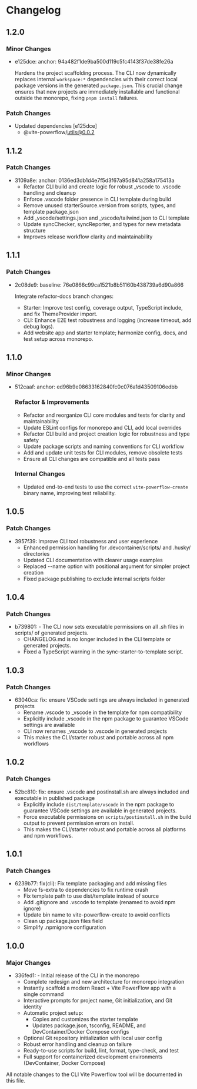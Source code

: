 # Changelog

## 1.2.0

### Minor Changes

- e125dce: anchor: 94a482f1de9ba500d119c5fc4143f37de38fe26a

  Hardens the project scaffolding process. The CLI now dynamically replaces internal `workspace:*` dependencies with their correct local package versions in the generated `package.json`. This crucial change ensures that new projects are immediately installable and functional outside the monorepo, fixing `pnpm install` failures.

### Patch Changes

- Updated dependencies [e125dce]
  - @vite-powerflow/utils@0.0.2

## 1.1.2

### Patch Changes

- 3109a8e: anchor: 0136ed3db1d4e7f5d3f67a95d841a258a175413a
  - Refactor CLI build and create logic for robust \_vscode to .vscode handling and cleanup
  - Enforce .vscode folder presence in CLI template during build
  - Remove unused starterSource.version from scripts, types, and template package.json
  - Add \_vscode/settings.json and \_vscode/tailwind.json to CLI template
  - Update syncChecker, syncReporter, and types for new metadata structure
  - Improves release workflow clarity and maintainability

## 1.1.1

### Patch Changes

- 2c08de9: baseline: 76e0866c99ca1521b8b51160b438739a6d90a866

  Integrate refactor-docs branch changes:
  - Starter: Improve test config, coverage output, TypeScript include, and fix ThemeProvider import.
  - CLI: Enhance E2E test robustness and logging (increase timeout, add debug logs).
  - Add website app and starter template; harmonize config, docs, and test setup across monorepo.

## 1.1.0

### Minor Changes

- 512caaf: anchor: ed96b9e08633162840fc0c076a1d43509106edbb

  ### Refactor & Improvements
  - Refactor and reorganize CLI core modules and tests for clarity and maintainability
  - Update ESLint configs for monorepo and CLI, add local overrides
  - Refactor CLI build and project creation logic for robustness and type safety
  - Update package scripts and naming conventions for CLI workflow
  - Add and update unit tests for CLI modules, remove obsolete tests
  - Ensure all CLI changes are compatible and all tests pass

  ### Internal Changes
  - Updated end-to-end tests to use the correct `vite-powerflow-create` binary name, improving test reliability.

## 1.0.5

### Patch Changes

- 3957f39: Improve CLI tool robustness and user experience
  - Enhanced permission handling for .devcontainer/scripts/ and .husky/ directories
  - Updated CLI documentation with clearer usage examples
  - Replaced --name option with positional argument for simpler project creation
  - Fixed package publishing to exclude internal scripts folder

## 1.0.4

### Patch Changes

- b739801: - The CLI now sets executable permissions on all .sh files in scripts/ of generated projects.
  - CHANGELOG.md is no longer included in the CLI template or generated projects.
  - Fixed a TypeScript warning in the sync-starter-to-template script.

## 1.0.3

### Patch Changes

- 63040ca: fix: ensure VSCode settings are always included in generated projects
  - Rename .vscode to \_vscode in the template for npm compatibility
  - Explicitly include \_vscode in the npm package to guarantee VSCode settings are available
  - CLI now renames \_vscode to .vscode in generated projects
  - This makes the CLI/starter robust and portable across all npm workflows

## 1.0.2

### Patch Changes

- 52bc810: fix: ensure .vscode and postinstall.sh are always included and executable in published package
  - Explicitly include `dist/template/vscode` in the npm package to guarantee VSCode settings are available in generated projects.
  - Force executable permissions on `scripts/postinstall.sh` in the build output to prevent permission errors on install.
  - This makes the CLI/starter robust and portable across all platforms and npm workflows.

## 1.0.1

### Patch Changes

- 6239b77: fix(cli): Fix template packaging and add missing files
  - Move fs-extra to dependencies to fix runtime crash
  - Fix template path to use dist/template instead of source
  - Add .gitignore and .vscode to template (renamed to avoid npm ignore)
  - Update bin name to vite-powerflow-create to avoid conflicts
  - Clean up package.json files field
  - Simplify .npmignore configuration

## 1.0.0

### Major Changes

- 336fed1: - Initial release of the CLI in the monorepo
  - Complete redesign and new architecture for monorepo integration
  - Instantly scaffold a modern React + Vite PowerFlow app with a single command
  - Interactive prompts for project name, Git initialization, and Git identity
  - Automatic project setup:
    - Copies and customizes the starter template
    - Updates package.json, tsconfig, README, and DevContainer/Docker Compose configs
  - Optional Git repository initialization with local user config
  - Robust error handling and cleanup on failure
  - Ready-to-use scripts for build, lint, format, type-check, and test
  - Full support for containerized development environments (DevContainer, Docker Compose)

All notable changes to the CLI Vite Powerflow tool will be documented in this file.
